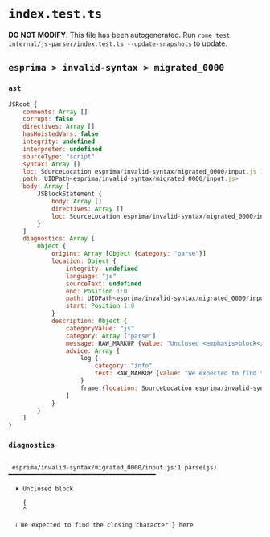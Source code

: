 # `index.test.ts`

**DO NOT MODIFY**. This file has been autogenerated. Run `rome test internal/js-parser/index.test.ts --update-snapshots` to update.

## `esprima > invalid-syntax > migrated_0000`

### `ast`

```javascript
JSRoot {
	comments: Array []
	corrupt: false
	directives: Array []
	hasHoistedVars: false
	integrity: undefined
	interpreter: undefined
	sourceType: "script"
	syntax: Array []
	loc: SourceLocation esprima/invalid-syntax/migrated_0000/input.js 1:0-2:0
	path: UIDPath<esprima/invalid-syntax/migrated_0000/input.js>
	body: Array [
		JSBlockStatement {
			body: Array []
			directives: Array []
			loc: SourceLocation esprima/invalid-syntax/migrated_0000/input.js 1:0-1:1
		}
	]
	diagnostics: Array [
		Object {
			origins: Array [Object {category: "parse"}]
			location: Object {
				integrity: undefined
				language: "js"
				sourceText: undefined
				end: Position 1:0
				path: UIDPath<esprima/invalid-syntax/migrated_0000/input.js>
				start: Position 1:0
			}
			description: Object {
				categoryValue: "js"
				category: Array ["parse"]
				message: RAW_MARKUP {value: "Unclosed <emphasis>block</emphasis>"}
				advice: Array [
					log {
						category: "info"
						text: RAW_MARKUP {value: "We expected to find the closing character <emphasis>}</emphasis> here"}
					}
					frame {location: SourceLocation esprima/invalid-syntax/migrated_0000/input.js 2:0-2:0}
				]
			}
		}
	]
}
```

### `diagnostics`

```

 esprima/invalid-syntax/migrated_0000/input.js:1 parse(js) ━━━━━━━━━━━━━━━━━━━━━━━━━━━━━━━━━━━━━━━━━

  ✖ Unclosed block

    {
    ^

  ℹ We expected to find the closing character } here


```
